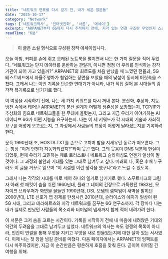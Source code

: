 ```yaml
---
title: "네트워크 연표를 다시 걷기 전, 내가 세운 질문들"
date: "2025-10-17"
category: "Network"
tags: ['네트워크역사', '인터넷진화', '서론', '에세이']
excerpt: "ARPANET부터 6G까지 다시 추적하기 전에, 지각 있는 연결 구조란 무엇인지 스스로에게 던진 질문을 정리한 나의 서문"
readTime: "6분"
---
```


> **이 글은 소설 형식으로 구성된 창작 에세이입니다.**

오늘 아침, 커피를 손에 쥐고 오래된 노트북을 펼치면서 나는 한 가지 질문을 적어 두었다. “네트워크는 단지 데이터를 운반하는 관일까, 아니면 점점 더 우리를 인식하는 감각 기관이 되어 가고 있을까?” ARPANET의 회로도를 처음 만났을 때 느꼈던 전율과, 5G 테스트베드에서 자율주행차가 협업하는 장면을 보았을 때의 낯섦이 동시에 머릿속을 스쳤다. 그래서 나는 이번 기록을 단순한 연대기가 아니라, 내가 직접 걸어 본 시대들의 감각적 복기록으로 남기기로 했다.

이 여정을 시작하기 전에, 나는 세 가지 키워드를 다시 꺼내 본다. 분산화, 추상화, 지능. 냉전 속에서 태어난 ARPANET의 분산 설계가 어떻게 생존성을 보장했는지, TCP/IP가 추상화의 힘으로 네트워크들을 한 무대에 올렸는지, 그리고 지금 우리가 이야기하는 AI 네이티브 6G가 어떤 지능을 요구하는지. 나는 이 세 키워드가 각 시대의 기술과 사회적 요구를 어떻게 오고갔는지, 그 과정에서 사람들의 표정이 어떻게 달라졌는지를 기록하려 한다.

문득 1990년대 초, HOSTS.TXT를 손으로 고치며 밤을 지새우던 동료가 떠오른다. 그는 항상 “이거 언젠가 자동화되겠지?”라며 웃곤 했다. 그의 웃음이 DNS 덕분에 현실이 되었듯, 현재 우리가 고민하는 제로 트러스트나 네트워크 슬라이싱도 언젠가 일상이 될 것이다. 그 과정의 불안과 기대를 있는 그대로 남겨두고 싶다. 미래의 나, 혹은 후배 누구라도 이 글을 거꾸로 읽으며 “이 시절엔 이런 생각을 했구나”라고 느낄 수 있도록.

그래서 나는 각각의 시대를 따로 떼어 하나의 일기로 남기기로 했다. 스푸트니크의 그림자 아래 첫 패킷이 숨을 쉬던 1960년대, 플래그 데이의 긴장으로 가득했던 1983년, 모자이크 브라우저가 화면을 물들인 1990년대, DSL 모뎀의 깜박임이 새벽을 밝히던 2000년대, LTE 신호가 앱 경제를 탄생시킨 2010년대, 슬라이스와 에지가 일상이 된 5G 시대, 그리고 테라헤르츠와 지각 네트워크를 꿈꾸는 6G 연구소까지. 각 장마다 나는 내가 실제로 만났던 사람들의 목소리와 터미널의 냄새까지 함께 적어 내려가려 한다.

이 서문은 그저 숨을 고르는 시간이다. 기록을 시작하기 전에 내 마음에 내려앉은 기대와 약간의 두려움을 그대로 남겨두고 싶었다. 네트워크의 역사는 속도 경쟁의 목록이 아니라, 인간이 연결을 통해 무엇을 지키고 무엇을 새로 만들었는지에 대한 살아 있는 서사였다. 이제 나는 첫 장을 넘길 준비를 마쳤다. 다음 페이지에서는 ARPANET의 임팩트를 다시 마주하겠지만, 지금 이 순간만큼은 평온하게 호흡을 맞춰 둔다. 곧이어 이어질 긴 여행을 위해.
